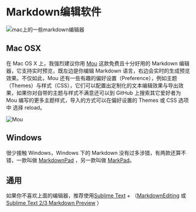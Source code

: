 # Markdown编辑软件

![mac上的一些markdown编辑器](http://ww1.sinaimg.cn/large/6aee7dbbjw1eqgrj7suqoj217a0aiq4u.jpg)

## Mac OSX

在 Mac OS X 上，我强烈建议你用 [Mou](http://mouapp.com/) 这款免费且十分好用的 Markdown 编辑器，它支持实时预览，既左边是你编辑 Markdown 语言，右边会实时的生成预览效果。不仅如此，Mou 还有一些有趣的偏好设置（Preference），例如主题（Themes）与样式（CSS），它们可以配置出定制化的文本编辑效果与导出效果，如果你对自带的主题与样式不满意还可以到 GitHub 上搜索其它爱好者为 Mou 编写的更多主题样式，导入的方式可以在偏好设置的 Themes 或 CSS 选项中 选择 reload。

![Mou](http://mouapp.com/Mou_128.png)

## Windows

很少接触 Windows，Windows 下的 Markdown 没有过多涉猎，有两款还算不错，一款叫做 [MarkdownPad](http://www.markdownpad.com/) ，另一款叫做 [MarkPad](http://code52.org/DownmarkerWPF/)。

## 通用

如果你不喜欢上面的编辑器，推荐使用[Sublime Text](http://www.sublimetext.com/) + （[MarkdownEditing](https://github.com/SublimeText-Markdown/MarkdownEditing) 或 [Sublime Text 2/3 Markdown Preview](https://github.com/revolunet/sublimetext-markdown-preview) ）